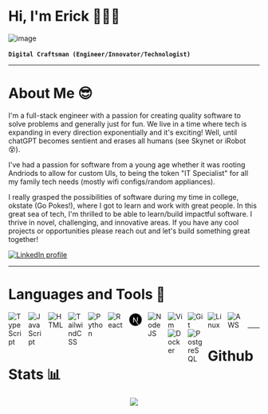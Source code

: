 # Hi, I'm Erick 👨🏾‍💻

![image](https://user-images.githubusercontent.com/60236247/183222668-bdbd4a4b-a9de-4b58-9220-069d9b284f13.png)

**`Digital Craftsman (Engineer/Innovator/Technologist)`**

---
# About Me 😎
I'm a full-stack engineer with a passion for creating quality software to solve problems and generally just for fun. We live in a time where tech is expanding in every direction exponentially and it's exciting! Well, until chatGPT becomes sentient and erases all humans (see Skynet or iRobot 😵). 

I've had a passion for software from a young age whether it was rooting Andriods to allow for custom UIs, to being the token "IT Specialist" for all my family tech needs (mostly wifi configs/random appliances). 

I really grasped the possibilities of software during my time in college, okstate (Go Pokes!), where I got to learn and work with great people. In this great sea of tech, I'm thrilled to be able to learn/build impactful software. I thrive in novel, challenging, and innovative areas. If you have any cool projects or opportunities please reach out and let's build something great together!


<p>
  <a href="https://www.linkedin.com/in/erick-ruigu-ba4b50128">
    <img alt="LinkedIn profile" title="Subscribe to my LinkedIn channel"
      src="https://img.shields.io/badge/LinkedIn-0077B5?style=for-the-badge&logo=linkedin&logoColor=white"/></a>
</p>

---
# Languages and Tools 🧰
<div title="TypeScript">
<img align="left" alt="TypeScript" width="30px" style="padding-right:10px;" src="https://cdn.jsdelivr.net/gh/devicons/devicon/icons/typescript/typescript-plain.svg"
/>
</div>
<div title="JavaScript">
<img align="left" alt="JavaScript" width="30px" style="padding-right:10px;" src="https://cdn.jsdelivr.net/gh/devicons/devicon/icons/javascript/javascript-plain.svg" 
/>
</div>
<div title="HTML">
<img align="left" alt="HTML" width="30px" style="padding-right:10px;" 
  src="https://cdn.jsdelivr.net/gh/devicons/devicon/icons/html5/html5-plain.svg" 
/>
</div>
<div title="TailwindCSS">
<img align="left" alt="TailwindCSS" width="30px" style="padding-right:10px;" 
  src="https://cdn.jsdelivr.net/gh/devicons/devicon/icons/tailwindcss/tailwindcss-plain.svg" 
/>
</div>
<div title="Python">
<img align="left" alt="Python" width="30px" style="padding-right:10px;" src="https://cdn.jsdelivr.net/gh/devicons/devicon/icons/python/python-plain.svg" 
/>
</div>
<div title="React">
<img align="left" alt="React" width="30px" style="padding-right:10px;" 
  src="https://cdn.jsdelivr.net/gh/devicons/devicon/icons/react/react-original.svg" 
/>
</div>
<div title="NextJS">
<img align="left" alt="NextJS" width="30px" style="padding-right:10px;" 
  src="https://github.com/eruigu/eruigu/blob/main/nextjs-icon-svgrepo-com.svg" 
/>
</div>
<div title="NodeJS">
<img align="left" alt="NodeJS" width="30px" style="padding-right:10px;" src="https://cdn.jsdelivr.net/gh/devicons/devicon/icons/nodejs/nodejs-original.svg" 
/>
</div>
<div title="Vim">
<img align="left" alt="Vim" width="30px" style="padding-right:10px;" 
  src="https://cdn.jsdelivr.net/gh/devicons/devicon/icons/vim/vim-original.svg" 
/>
</div>
<div title="Git">
<img align="left" alt="Git" width="30px" style="padding-right:10px;" 
  src="https://cdn.jsdelivr.net/gh/devicons/devicon/icons/git/git-original.svg" 
/>
</div>
<div title="Linux">
<img align="left" alt="Linux" width="30px" style="padding-right:10px;" 
  src="https://cdn.jsdelivr.net/gh/devicons/devicon/icons/linux/linux-original.svg" 
/>
</div>
<div title="AWS">
<img align="left" alt="AWS" width="30px" style="padding-right:10px;" src="https://cdn.jsdelivr.net/gh/devicons/devicon/icons/amazonwebservices/amazonwebservices-original.svg" 
/>
</div>
<div title="Docker">
<img align="left" alt="Docker" width="30px" style="padding-right:10px;" src="https://cdn.jsdelivr.net/gh/devicons/devicon/icons/docker/docker-original-wordmark.svg" 
/>
</div>
<div title="PostgreSQL">
<img align="left" alt="PostgreSQL" width="30px" style="padding-right:10px;" src="https://cdn.jsdelivr.net/gh/devicons/devicon/icons/postgresql/postgresql-original-wordmark.svg" 
/>
</div>

<br />

---
# Github Stats 📊
<p align="center">
    <img width="75%" src="https://github-readme-stats.vercel.app/api/top-langs/?username=eruigu&theme=ayu-mirage&show_icons=true&hide_border=false&layout=compact" />
</p>


